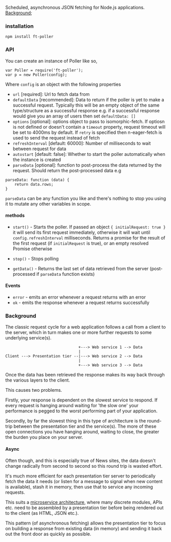 
Scheduled, asynchronous JSON fetching for Node.js applications. [Background](#background);

### installation

```
npm install ft-poller
```

### API
You can create an instance of Poller like so,

```
var Poller = require('ft-poller');
var p = new Poller(config);
```

Where `config` is an object with the following properties

* `url` [required]: Url to fetch data from
* `defaultData` [recommended]: Data to return if the poller is yet to make a successful request. Typically this will be an empty object of the same type/structure as a successful response e.g. if a successful response would give you an array of users then set `defaultData: []`
* `options` [optional]: options object to pass to isomorphic-fetch. If optiosn is not defined or doesn't contain a `timeout` property, request timeout will be set to 4000ms by default. If `retry` is specified then n-eager-fetch is used to send the request instead of fetch
* `refreshInterval` [default: 60000]: Number of milliseconds to wait between request for data
* `autostart` [default: false]: Whether to start the poller automatically when the instance is created
* `parseData` [optional]: function to post-process the data returned by the request. Should return the post-processed data e.g
```
parseData: function (data) {
    return data.rows;
}
```

`parseData` can be any function you like and there's nothing to stop you using it to mutate any other variables in scope.


#### methods

* `start()` - Starts the poller. If passed an object `{ initialRequest: true }` it will send its first request immediately, otherwise it will wait until `config.refreshInterval` milliseconds. Returns a promise for the result of the first request (if `initialRequest` is true), or an empty resolved Promise otherwise

* `stop()` - Stops polling

* `getData()` - Returns the last set of data retrieved from the server (post-processed if `parseData` function exists)

#### Events

* `error` - emits an error whenever a request returns with an error
* `ok` - emits the response whenever a request returns successfully


### Background

The classic request cycle for a web application follows a call from a client
to the server, which in turn makes one or more further requests to some
underlying service(s).

                                    +---> Web service 1 --> Data
                                    |
    Client ---> Presentation tier --|---> Web service 2 --> Data
                                    |
                                    +---> Web service 3 --> Data

Once the data has been retrieved the response makes its way back through the
various layers to the client.

This causes two problems.

Firstly, your response is dependent on the slowest service to respond. If every
request is hanging around waiting for 'the slow one' your performance is pegged
to the worst performing part of your application.

Secondly, by far the slowest thing in this type of architecture is the
round-trip between the presentation tier and the service(s). The more of these
open connections you have hanging around, waiting to close, the greater the
burden you place on your server.

#### Async

Often though, and this is especially true of News sites, the data doesn't
change radically from second to second so this round trip is wasted effort.

It's much more efficient for each presentation tier server to periodically
fetch the data it needs (or listen for a message to signal when new content is
available), stash it in memory, then use that to service any incoming requests.

This suits a [microservice
architecture](http://martinfowler.com/articles/microservices.html), where many
discrete modules, APIs etc. need to be assembled by a presentation tier before
being rendered out to the client (as HTML, JSON etc.).

This pattern (of asynchronous fetching) allows the presentation tier to focus on
building a response from existing data (in memory) and sending it back out the
front door as quickly as possible.
